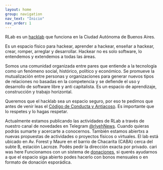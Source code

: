 ```yaml
---
layout: home
group: navigation
nav_text: "Inicio"
nav_order: 1
---
```


RLab es un [hacklab](https://endefensadelsl.org/hacklabs-y-hackerspaces.html)
que funciona en la Ciudad Autónoma de Buenos Aires.

Es un espacio físico para hackear, aprender a hackear, enseñar a hackear, crear,
romper, arreglar y desarrollar. Hackear no es solo software, lo entendemos y
extendemos a todas las áreas.

Somos una comunidad organizada entre pares que entiende a la tecnología como un
fenómeno social, histórico, político y económico. Se promueve la mutualización
entre personas y organizaciones para generar nuevos tipos de relaciones no
basadas en la competencia y se defiende el uso y desarrollo de software libre y
anti capitalista.
Es un espacio de aprendizaje, construcción y trabajo horizontal. 

Queremos que el hacklab sea un espacio seguro, por eso te pedimos que antes de venir
leas el [Código de Conducta y Antiacoso](/codigos).
Es importante que lo respetes y lo hagas respetar. 

Actualmente estamos publicando las actividades de RLab a través de nuestro canal de novedades 
en Telegram [@rlyehNews](https://t.me/rlyehNews).
Cuando quieras podrás
sumarte y acercarte a conocernos. También estamos abiertxs a nuevas propuestas
de actividades o proyectos físicos o virtuales.
El lab está ubicado en Av. Forest y Maure en el barrio de Chacarita (CABA) cerca
del subte B, estación Lacroze. Podés pedir la dirección exacta por privado.
cari was here
Funcionamos con un sistema de [donaciones](/donaciones/), si querés ayudarnos a que el 
espacio siga abierto podes hacerlo con bonos mensuales o en formato de donación esporádica.
